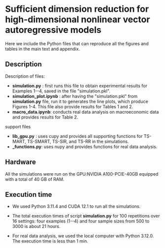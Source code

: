 
# Sufficient dimension reduction for high-dimensional nonlinear vector autoregressive models

Here we include the Python files that can reproduce all the figures and tables in the main text and appendix.  

## Description

Description of files:

* **simulation.py** : first runs this file to obtain experimental results for Examples 1--4, saved in the file "simulation.pkl". 
* **simulation_plot.ipynb** : after having the "simulation.pkl" from **simulation.py** file, run it to generates the line plots, which produce Figures 1-4. This file also provide results for Tables 1 and 2. 
* **macro_data.ipynb**: conducts real data analysis on macroeconomic data and provides results for Table 2. 

support files
* **lib_gpu.py** : uses cupy and provides all supporting functions for TS-MART, TS-SMART, TS-SIR, and TS-RR in the simulations.
* **_functions.py**: uses nupy and provides functions for real data analysis. 

## Hardware
All the simulations were run on the GPU:NVIDIA A100-PCIE-40GB equipped with a total of 40 GB of RAM. 

## Execution time
* We used Python 3.11.4 and CUDA 12.1 to run all the simulations. 

* The total execution times of script **simulation.py** for 100 repetitions over 16 settings: four examples (1--4) and four sample sizes from 500 to 3000 is about 21 hours. 

* For real data analysis, we used the local computer with Python 3.12.0. The execution time is less than 1 min. 
